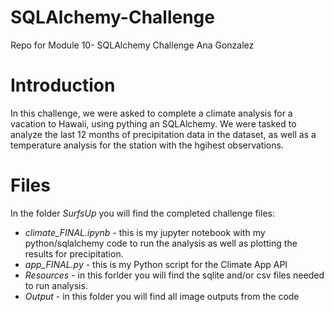 # SQLAlchemy-Challenge
Repo for Module 10- SQLAlchemy Challenge
Ana Gonzalez

# **Introduction**
In this challenge, we were asked to complete a climate analysis for a vacation to Hawaii, using pything an SQLAlchemy. We were tasked to analyze the last 12 months of precipitation data in the dataset, as well as a temperature analysis for the station with the hgihest observations.

# **Files** 

In the folder *SurfsUp* you will find the completed challenge files:
* *climate_FINAL.ipynb* - this is my jupyter notebook with my python/sqlalchemy code to run the analysis as well as plotting the results for precipitation.
* *app_FINAL.py* - this is my Python script for the Climate App API
* *Resources* - in this forlder you will find the sqlite and/or csv files needed to run analysis.
* *Output* - in this folder you will find all image outputs from the code

